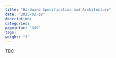 ```yaml
---
title: "Hardware Specification and Architecture"
date: "2025-02-19"
description:
categories:
pageintoc: "345"
tags:
weight: "3"
---
```


<a id="hardware-spec-and-architecture-ampere-opennebula-onprem-cloud-solution"></a>

<!--# Hardware Specification and Architecture -->

TBC
